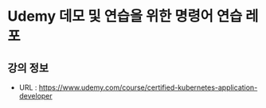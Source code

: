 # Udemy 데모 및 연습을 위한 명령어 연습 레포

## 강의 정보

-   URL : https://www.udemy.com/course/certified-kubernetes-application-developer
